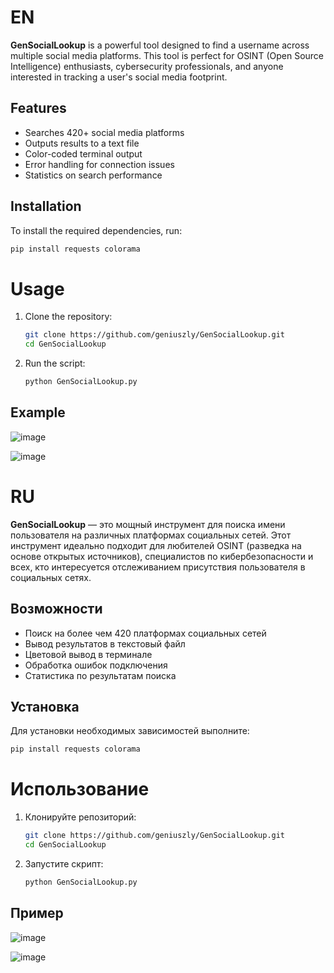 # EN
**GenSocialLookup** is a powerful tool designed to find a username across multiple social media platforms. This tool is perfect for OSINT (Open Source Intelligence) enthusiasts, cybersecurity professionals, and anyone interested in tracking a user's social media footprint.

## Features
- Searches 420+ social media platforms
- Outputs results to a text file
- Color-coded terminal output
- Error handling for connection issues
- Statistics on search performance

## Installation
To install the required dependencies, run:
```bash
pip install requests colorama
```

# Usage
1. Clone the repository:
    ```bash
    git clone https://github.com/geniuszly/GenSocialLookup.git
    cd GenSocialLookup
    ```
2. Run the script:
    ```bash
    python GenSocialLookup.py
    ```

## Example
![image](https://github.com/user-attachments/assets/61c18fc8-7dc1-4330-8eb1-5e5121306493)

![image](https://github.com/user-attachments/assets/733b64fd-e4ee-47a1-ad41-546c5d24aa43)





# RU
**GenSocialLookup** — это мощный инструмент для поиска имени пользователя на различных платформах социальных сетей. Этот инструмент идеально подходит для любителей OSINT (разведка на основе открытых источников), специалистов по кибербезопасности и всех, кто интересуется отслеживанием присутствия пользователя в социальных сетях.

## Возможности
- Поиск на более чем 420 платформах социальных сетей
- Вывод результатов в текстовый файл
- Цветовой вывод в терминале
- Обработка ошибок подключения
- Статистика по результатам поиска

## Установка
Для установки необходимых зависимостей выполните:
```bash
pip install requests colorama
```

# Использование
1. Клонируйте репозиторий:
    ```bash
    git clone https://github.com/geniuszly/GenSocialLookup.git
    cd GenSocialLookup
    ```
2. Запустите скрипт:
    ```bash
    python GenSocialLookup.py
    ```

## Пример
![image](https://github.com/user-attachments/assets/40cd3a8b-a19d-4cb7-a1b9-be82ef89044a)

![image](https://github.com/user-attachments/assets/f3ae2fee-71b2-4869-b40f-124396fceb26)

